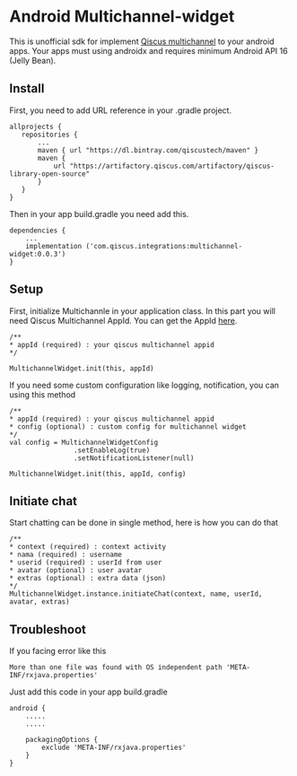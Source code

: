# Android Multichannel-widget

This is unofficial sdk for implement [Qiscus multichannel](https://www.qiscus.com/customer-service-chat) to your android apps. Your apps must using androidx and requires minimum Android API 16 (Jelly Bean).

## Install
First, you need to add URL reference in your .gradle project.

 ```
 allprojects {
    repositories {
        ...
        maven { url "https://dl.bintray.com/qiscustech/maven" }
        maven {
            url "https://artifactory.qiscus.com/artifactory/qiscus-library-open-source"
        }
    }
}
 ```

Then in your app build.gradle you need add this.

```
dependencies {
    ...
    implementation ('com.qiscus.integrations:multichannel-widget:0.0.3')
}
```


## Setup

First, initialize Multichannle in your application class. In this part you will need Qiscus Multichannel AppId. You can get the AppId [here](https://multichannel.qiscus.com/).

 ```
/**
* appId (required) : your qiscus multichannel appid 
*/

MultichannelWidget.init(this, appId)
```

If you need some custom configuration like logging, notification, you can using this method

```
/**
* appId (required) : your qiscus multichannel appid 
* config (optional) : custom config for multichannel widget
*/
val config = MultichannelWidgetConfig
                .setEnableLog(true)
                .setNotificationListener(null)

MultichannelWidget.init(this, appId, config)
```

## Initiate chat

Start chatting can be done in single method, here is how you can do that

```
/**
* context (required) : context activity
* nama (required) : username
* userid (required) : userId from user
* avatar (optional) : user avatar
* extras (optional) : extra data (json)
*/
MultichannelWidget.instance.initiateChat(context, name, userId, avatar, extras)
```


## Troubleshoot
If you facing error like this

```
More than one file was found with OS independent path 'META-INF/rxjava.properties'
```

Just add this code in your app build.gradle

```
android {
    .....
    .....
    
    packagingOptions {
        exclude 'META-INF/rxjava.properties'
    }
} 
```
